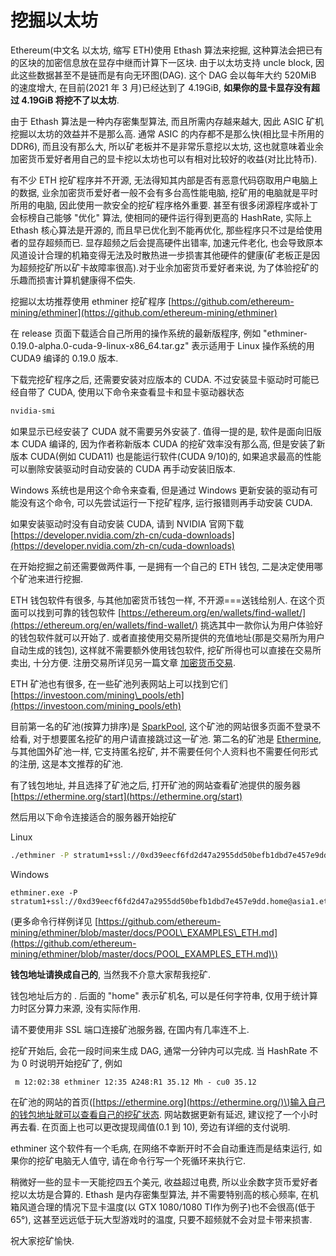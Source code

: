 # 挖掘以太坊

Ethereum\(中文名 以太坊, 缩写 ETH\)使用 Ethash 算法来挖掘, 这种算法会把已有的区块的加密信息放在显存中继而计算下一区块. 由于以太坊支持 uncle block, 因此这些数据甚至不是链而是有向无环图\(DAG\). 这个 DAG 会以每年大约 520MiB 的速度增大, 在目前\(2021 年 3 月\)已经达到了 4.19GiB, **如果你的显卡显存没有超过 4.19GiB 将挖不了以太坊**.

由于 Ethash 算法是一种内存密集型算法, 而且所需内存越来越大, 因此 ASIC 矿机挖掘以太坊的效益并不是那么高. 通常 ASIC 的内存都不是那么快\(相比显卡所用的 DDR6\), 而且没有那么大, 所以矿老板并不是非常乐意挖以太坊, 这也就意味着业余加密货币爱好者用自己的显卡挖以太坊也可以有相对比较好的收益\(对比比特币\).

有不少 ETH 挖矿程序并不开源, 无法得知其内部是否有恶意代码窃取用户电脑上的数据, 业余加密货币爱好者一般不会有多台高性能电脑, 挖矿用的电脑就是平时所用的电脑, 因此使用一款安全的挖矿程序格外重要. 甚至有很多闭源程序或补丁会标榜自己能够 "优化" 算法, 使相同的硬件运行得到更高的 HashRate, 实际上 Ethash 核心算法是开源的, 而且早已优化到不能再优化, 那些程序只不过是给使用者的显存超频而已. 显存超频之后会提高硬件出错率, 加速元件老化, 也会导致原本风道设计合理的机箱变得无法及时散热进一步损害其他硬件的健康\(矿老板正是因为超频挖矿所以矿卡故障率很高\).对于业余加密货币爱好者来说, 为了体验挖矿的乐趣而损害计算机健康得不偿失.

挖掘以太坊推荐使用 ethminer 挖矿程序 [https://github.com/ethereum-mining/ethminer](https://github.com/ethereum-mining/ethminer)

在 release 页面下载适合自己所用的操作系统的最新版程序, 例如 "ethminer-0.19.0-alpha.0-cuda-9-linux-x86\_64.tar.gz" 表示适用于 Linux 操作系统的用 CUDA9 编译的 0.19.0 版本.

下载完挖矿程序之后, 还需要安装对应版本的 CUDA. 不过安装显卡驱动时可能已经自带了 CUDA, 使用以下命令来查看显卡和显卡驱动器状态

```bash
nvidia-smi
```

如果显示已经安装了 CUDA 就不需要另外安装了. 值得一提的是, 软件是面向旧版本 CUDA 编译的, 因为作者称新版本 CUDA 的挖矿效率没有那么高, 但是安装了新版本 CUDA\(例如 CUDA11\) 也是能运行软件\(CUDA 9/10\)的, 如果追求最高的性能可以删除安装驱动时自动安装的 CUDA 再手动安装旧版本.

Windows 系统也是用这个命令来查看, 但是通过 Windows 更新安装的驱动有可能没有这个命令, 可以先尝试运行一下挖矿程序, 运行报错则再手动安装 CUDA.

如果安装驱动时没有自动安装 CUDA, 请到 NVIDIA 官网下载 [https://developer.nvidia.com/zh-cn/cuda-downloads](https://developer.nvidia.com/zh-cn/cuda-downloads)

在开始挖掘之前还需要做两件事, 一是拥有一个自己的 ETH 钱包, 二是决定使用哪个矿池来进行挖掘.

ETH 钱包软件有很多, 与其他加密货币钱包一样, 不开源===送钱给别人. 在这个页面可以找到可靠的钱包软件 [https://ethereum.org/en/wallets/find-wallet/](https://ethereum.org/en/wallets/find-wallet/) 挑选其中一款你认为用户体验好的钱包软件就可以开始了. 或者直接使用交易所提供的充值地址\(那是交易所为用户自动生成的钱包\), 这样就不需要额外使用钱包软件, 挖矿所得也可以直接在交易所卖出, 十分方便. 注册交易所详见另一篇文章 [加密货币交易](jia-mi-huo-bi-jiao-yi.md).

ETH 矿池也有很多, 在一些矿池列表网站上可以找到它们 [https://investoon.com/mining\_pools/eth](https://investoon.com/mining_pools/eth)

目前第一名的矿池\(按算力排序\)是 [SparkPool](https://www.sparkpool.com), 这个矿池的网站很多页面不登录不给看, 对于想要匿名挖矿的用户请直接跳过这一矿池. 第二名的矿池是 [Ethermine](https://ethermine.org), 与其他国外矿池一样, 它支持匿名挖矿, 并不需要任何个人资料也不需要任何形式的注册, 这是本文推荐的矿池.

有了钱包地址, 并且选择了矿池之后, 打开矿池的网站查看矿池提供的服务器 [https://ethermine.org/start](https://ethermine.org/start)

然后用以下命令连接适合的服务器开始挖矿

Linux

```bash
./ethminer -P stratum1+ssl://0xd39eecf6fd2d47a2955dd50befb1dbd7e457e9dd.home@asia1.ethermine.org:5555
```

Windows

```text
ethminer.exe -P stratum1+ssl://0xd39eecf6fd2d47a2955dd50befb1dbd7e457e9dd.home@asia1.ethermine.org:5555
```

\(更多命令行样例详见 [https://github.com/ethereum-mining/ethminer/blob/master/docs/POOL\_EXAMPLES\_ETH.md](https://github.com/ethereum-mining/ethminer/blob/master/docs/POOL_EXAMPLES_ETH.md)\)

**钱包地址请换成自己的**, 当然我不介意大家帮我挖矿.

钱包地址后方的 . 后面的 "home" 表示矿机名, 可以是任何字符串, 仅用于统计算力时区分算力来源, 没有实际作用.

请不要使用非 SSL 端口连接矿池服务器, 在国内有几率连不上.

挖矿开始后, 会花一段时间来生成 DAG, 通常一分钟内可以完成. 当 HashRate 不为 0 时说明开始挖矿了, 例如

```text
 m 12:02:38 ethminer 12:35 A248:R1 35.12 Mh - cu0 35.12
```

在矿池的网站的首页\([https://ethermine.org](https://ethermine.org/)\)输入自己的钱包地址就可以查看自己的挖矿状态. 网站数据更新有延迟, 建议挖了一个小时再去看. 在页面上也可以更改提现阈值\(0.1 到 10\), 旁边有详细的支付说明.

ethminer 这个软件有一个毛病, 在网络不幸断开时不会自动重连而是结束运行, 如果你的挖矿电脑无人值守, 请在命令行写一个死循环来执行它.

稍微好一些的显卡一天能挖四五个美元, 收益超过电费, 所以业余数字货币爱好者挖以太坊是合算的. Ethash 是内存密集型算法, 并不需要特别高的核心频率, 在机箱风道合理的情况下显卡温度\(以 GTX 1080/1080 TI作为例子\)也不会很高\(低于 65°\), 这甚至远远低于玩大型游戏时的温度, 只要不超频就不会对显卡带来损害.

祝大家挖矿愉快.

